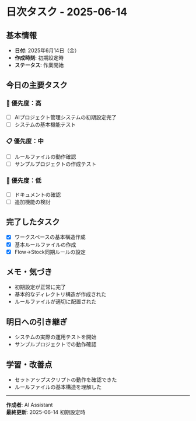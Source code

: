 # 日次タスク - 2025-06-14

## 基本情報
- **日付**: 2025年6月14日（金）
- **作成時刻**: 初期設定時
- **ステータス**: 作業開始

## 今日の主要タスク

### 🎯 優先度：高
- [ ] AIプロジェクト管理システムの初期設定完了
- [ ] システムの基本機能テスト

### 📋 優先度：中
- [ ] ルールファイルの動作確認
- [ ] サンプルプロジェクトの作成テスト

### 📝 優先度：低
- [ ] ドキュメントの確認
- [ ] 追加機能の検討

## 完了したタスク
- [x] ワークスペースの基本構造作成
- [x] 基本ルールファイルの作成
- [x] Flow→Stock同期ルールの設定

## メモ・気づき
- 初期設定が正常に完了
- 基本的なディレクトリ構造が作成された
- ルールファイルが適切に配置された

## 明日への引き継ぎ
- システムの実際の運用テストを開始
- サンプルプロジェクトでの動作確認

## 学習・改善点
- セットアップスクリプトの動作を確認できた
- ルールファイルの基本構造を理解した

---
**作成者**: AI Assistant  
**最終更新**: 2025-06-14 初期設定時 
